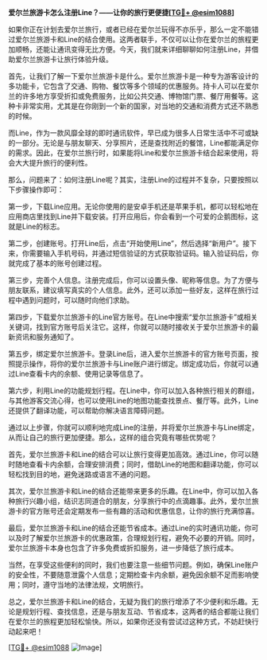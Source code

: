 **爱尔兰旅游卡怎么注册Line？——让你的旅行更便捷[[TG💪+ @esim1088](https://t.me/s/esim1088)]**

如果你正在计划去爱尔兰旅行，或者已经在爱尔兰玩得不亦乐乎，那么一定不能错过爱尔兰旅游卡和Line的结合使用。这两者联手，不仅可以让你在爱尔兰的旅程更加顺畅，还能让通讯变得无比方便。今天，我们就来详细聊聊如何注册Line，并借助爱尔兰旅游卡让旅行体验升级。

首先，让我们了解一下爱尔兰旅游卡是什么。爱尔兰旅游卡是一种专为游客设计的多功能卡，它包含了交通、购物、餐饮等多个领域的优惠服务。持卡人可以在爱尔兰的许多地方享受折扣或免费服务，比如公共交通、博物馆门票、餐厅用餐等。这种卡非常实用，尤其是在你刚到一个新的国家，对当地的交通和消费方式还不熟悉的时候。

而Line，作为一款风靡全球的即时通讯软件，早已成为很多人日常生活中不可或缺的一部分。无论是与朋友聊天、分享照片，还是查找附近的餐馆，Line都能满足你的需求。因此，在爱尔兰旅行时，如果能将Line和爱尔兰旅游卡结合起来使用，将会大大提升旅行的便利性。

那么，问题来了：如何注册Line呢？其实，注册Line的过程并不复杂，只要按照以下步骤操作即可：

第一步，下载Line应用。无论你使用的是安卓手机还是苹果手机，都可以轻松地在应用商店里找到Line并下载安装。打开应用后，你会看到一个可爱的企鹅图标，这就是Line的标志。

第二步，创建账号。打开Line后，点击“开始使用Line”，然后选择“新用户”。接下来，你需要输入手机号码，并通过短信验证的方式获取验证码。输入验证码后，你就完成了基本的账号创建过程。

第三步，完善个人信息。注册完成后，你可以设置头像、昵称等信息。为了方便与朋友联系，建议填写真实的个人信息。此外，还可以添加一些好友，这样在旅行过程中遇到问题时，可以随时向他们求助。

第四步，下载爱尔兰旅游卡的Line官方账号。在Line中搜索“爱尔兰旅游卡”或相关关键词，找到官方账号后关注它。这样，你就可以随时接收关于爱尔兰旅游卡的最新资讯和服务通知了。

第五步，绑定爱尔兰旅游卡。登录Line后，进入爱尔兰旅游卡的官方账号页面，按照提示操作，将你的爱尔兰旅游卡与Line账户进行绑定。绑定成功后，你就可以通过Line查看卡内的余额、使用记录等信息了。

第六步，利用Line的功能规划行程。在Line中，你可以加入各种旅行相关的群组，与其他游客交流心得，也可以使用Line的地图功能查找景点、餐厅等。此外，Line还提供了翻译功能，可以帮助你解决语言障碍问题。

通过以上步骤，你就可以顺利地完成Line的注册，并将爱尔兰旅游卡与Line绑定，从而让自己的旅行更加便捷。那么，这样的组合究竟有哪些优势呢？

首先，爱尔兰旅游卡和Line的结合可以让旅行变得更加高效。通过Line，你可以随时随地查看卡内余额，合理安排消费；同时，借助Line的地图和翻译功能，你可以轻松找到目的地，避免迷路或语言不通的问题。

其次，爱尔兰旅游卡和Line的结合还能带来更多的乐趣。在Line中，你可以加入各种旅行兴趣小组，结识志同道合的朋友，分享旅行中的点滴趣事。此外，爱尔兰旅游卡的官方账号还会定期发布一些有趣的活动和优惠信息，让你的旅行充满惊喜。

最后，爱尔兰旅游卡和Line的结合还能节省成本。通过Line的实时通讯功能，你可以及时了解爱尔兰旅游卡的优惠政策，合理规划行程，避免不必要的开销。同时，爱尔兰旅游卡本身也包含了许多免费或折扣服务，进一步降低了旅行成本。

当然，在享受这些便利的同时，我们也要注意一些细节问题。例如，确保Line账户的安全性，不要随意泄露个人信息；定期检查卡内余额，避免因余额不足而影响使用；同时，遵守当地的法律法规，文明旅行。

总之，爱尔兰旅游卡和Line的结合，无疑为我们的旅行增添了不少便利和乐趣。无论是规划行程、查找信息，还是与朋友互动、节省成本，这两者的结合都能让我们在爱尔兰的旅程更加轻松愉快。所以，如果你还没有尝试过这种方式，不妨赶快行动起来吧！

[[TG💪+ @esim1088](https://t.me/s/esim1088) ![Image](https://i.postimg.cc/4NQfJmqS/Snipaste-2025-05-13-00-14-12.png)]